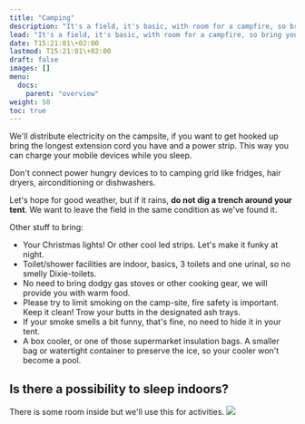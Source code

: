 ```yaml
---
title: "Camping"
description: "It's a field, it's basic, with room for a campfire, so bring your guitar and marshmallows."
lead: "It's a field, it's basic, with room for a campfire, so bring your guitar and marshmallows."
date: T15:21:01\+02:00
lastmod: T15:21:01\+02:00
draft: false
images: []
menu: 
  docs:
    parent: "overview"
weight: 50
toc: true
---
```

We'll distribute electricity on the campsite, if you want to get hooked up bring the longest extension cord you have and a power strip. This way you can charge your mobile devices while you sleep.

Don't connect power hungry devices to to camping grid like fridges, hair dryers, airconditioning or dishwashers.

Let's hope for good weather, but if it rains, **do not dig a trench around your tent**. We want to leave the field in the same condition as we've found it.

Other stuff to bring:

* Your Christmas lights!  Or other cool led strips. Let's make it funky at night.
* Toilet/shower facilities are indoor, basics, 3 toilets and one urinal, so no smelly Dixie-toilets. 
* No need to bring dodgy gas stoves or other cooking gear, we will provide you with warm food.
* Please try to limit smoking on the camp-site, fire safety is important. Keep it clean! Trow your butts in the designated ash trays.
* If your smoke smells a bit funny, that's fine, no need to hide it in your tent.
* A box cooler, or one of those supermarket insulation bags. A smaller bag or watertight container to preserve the ice, so your cooler won't become a pool. 

## Is there a possibility to sleep indoors?

There is some room inside but we'll use this for activities.
![](/images/tegan-mierle-unsplash.jpg)
